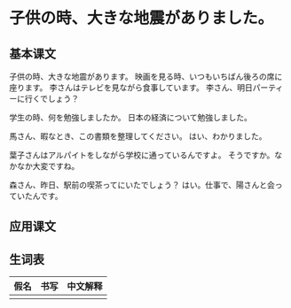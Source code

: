 # 子供の時、大きな地震がありました。

## 基本课文

子供の時、大きな地震があります。
映画を見る時、いつもいちばん後ろの席に座ります。
李さんはテレビを見ながら食事しています。
李さん、明日パーティーに行くでしょう？

学生の時、何を勉強しましたか。
日本の経済について勉強しました。

馬さん、暇なとき、この書類を整理してください。
はい、わかりました。

葉子さんはアルパイトをしながら学校に通っているんですよ。
そうですか。なかなか大変ですね。

森さん、昨日、駅前の喫茶ってにいたでしょう？
はい。仕事で、陽さんと会っていたんです。

## 应用课文

## 生词表

| 假名 | 书写 | 中文解释 |
| ---- | ---- | -------- |
|      |      |          |
